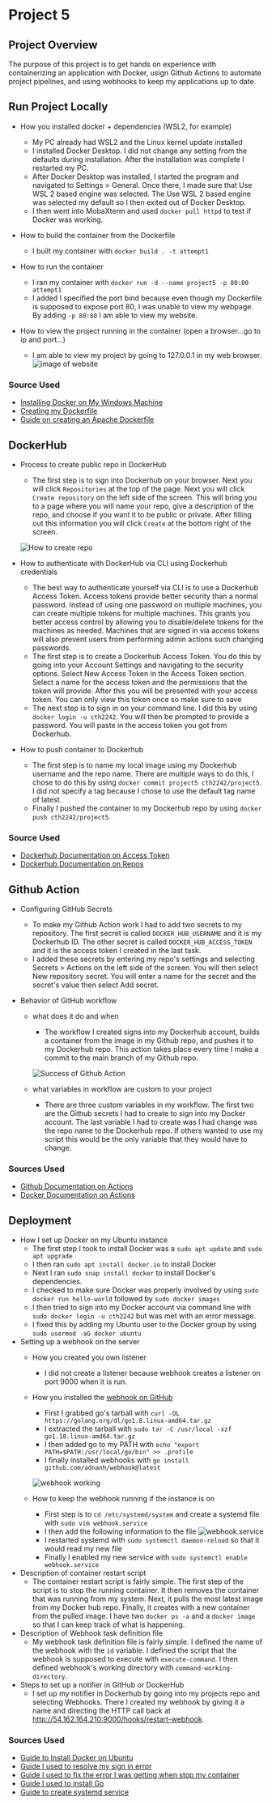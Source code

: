 # Project 5




## Project Overview
The purpose of this project is to get hands on experience with containerizing an application with Docker, usign Github Actions to automate project pipelines, and using webhooks to keep my applications up to date. 


## Run Project Locally

- How you installed docker + dependencies (WSL2, for example)
    - My PC already had WSL2 and the Linux kernel update installed
    - I installed Docker Desktop. I did not change any setting from the defaults during installation. After the installation was complete I restarted my PC. 
    - After Docker Desktop was installed, I started the program and navigated to Settings > General. Once there, I made sure that Use WSL 2 based engine was selected. The Use WSL 2 based engine was selected my default so I then exited out of Docker Desktop.
    - I then went into MobaXterm and used `docker pull httpd` to test if Docker was working. 

- How to build the container from the Dockerfile
    - I built my container with `docker build . -t attempt1`
- How to run the container
    - I ran my container with `docker run -d --name project5 -p 80:80 attempt1`
    - I added I specified the port bind because even though my Dockerfile is supposed to expose port 80, I was unable to view my webpage. By adding `-p 80:80` I am able to view my website. 
- How to view the project running in the container (open a browser...go to ip and port...)
    - I am able to view my project by going to 127.0.0.1 in my web browser.
    ![image of website](images/localhost.png)

### Source Used
- [Installing Docker on My Windows Machine](https://docs.docker.com/desktop/windows/wsl/)
- [Creating my Dockerfile](https://docs.docker.com/engine/reference/builder/)
- [Guide on creating an Apache Dockerfile](https://www.theserverside.com/blog/Coffee-Talk-Java-News-Stories-and-Opinions/How-to-dockerize-Apache-httpd-web-servers)

## DockerHub
- Process to create public repo in DockerHub
    - The first step is to sign into Dockerhub on your browser. Next you will click `Repositories` at the top of the page. Next you will click `Create repository` on the left side of the screen. This will bring you to a page where you will name your repo, give a description of the repo, and choose if you want it to be public or private. After filling out this information you will click `Create` at the bottom right of the screen. 

    ![How to create repo](images/createrepo.png)
- How to authenticate with DockerHub via CLI using Dockerhub credentials
    - The best way to authenticate yourself via CLI is to use a Dockerhub Access Token. Access tokens provide better security than a normal password. Instead of using one password on multiple machines, you can create multiple tokens for multiple machines. This grants you better access control by allowing you to disable/delete tokens for the machines as needed. Machines that are signed in via access tokens will also prevent users from performing admin actions such changing passwords. 
    - The first step is to create a Dockerhub Access Token. You do this by going into your Account Settings and navigating to the security options. Select New Access Token in the Access Token section. Select a name for the access token and the permissions that the token will provide. After this you will be presented with your access token. You can only view this token once so make sure to save
    - The next step is to sign in on your command line. I did this by using `docker login -u cth2242`. You will then be prompted to provide a password. You will paste in the access token you got from Dockerhub.
- How to push container to Dockerhub
    - The first step is to name my local image using my Dockerhub username and the repo name. There are multiple ways to do this, I chose to do this by using `docker commit project5 cth2242/project5`. I did not specify a tag because I chose to use the default tag name of latest. 
    - Finally I pushed the container to my Dockerhub repo by using `docker push cth2242/project5`. 

### Source Used
- [Dockerhub Documentation on Access Token ](https://docs.docker.com/docker-hub/access-tokens/#create-an-access-token)
- [Dockerhub Documentation on Repos](https://docs.docker.com/docker-hub/repos/)

## Github Action
- Configuring GitHub Secrets
  - To make my Github Action work I had to add two secrets to my repository. The first secret is called `DOCKER_HUB_USERNAME` and it is my Dockerhub ID. The other secret is called `DOCKER_HUB_ACCESS_TOKEN` and it is the access token I created in the last task. 
  - I added these secrets by entering my repo's settings and selecting Secrets > Actions on the left side of the screen. You will then select New repository secret. You will enter a name for the secret and the secret's value then select Add secret.

- Behavior of GitHub workflow
  - what does it do and when
    - The workflow I created signs into my Dockerhub account, builds a container from the image in my Github repo, and pushes it to my Dockerhub repo. This action takes place every time I make a commit to the main branch of my Github repo.

    ![Success of Github Action](images/successaction.png)
  - what variables in workflow are custom to your project
    - There are three custom variables in my workflow. The first two are the Github secrets I had to create to sign into my Docker account. The last variable I had to create was I had change was the repo name to the Dockerhub repo. If others wanted to use my script this would be the only variable that they would have to change. 

### Sources Used
- [Github Documentation on Actions](https://docs.github.com/en/actions/quickstart)
- [Docker Documentation on Actions](https://docs.docker.com/build/ci/github-actions/)

## Deployment

- How I set up Docker on my Ubuntu instance
  - The first step I took to install Docker was a `sudo apt update` and `sudo apt upgrade`
  - I then ran `sudo apt install docker.io` to install Docker
  - Next I ran `sudo snap install docker` to install Docker's dependencies. 
  - I checked to make sure Docker was properly involved by using `sudo docker run hello-world` followed by `sudo docker images`
  - I then tried to sign into my Docker account via command line with `sudo docker login -u cth2242` but was met with an error message.
  - I fixed this by adding my Ubuntu user to the Docker group by using `sudo usermod -aG docker ubuntu`
- Setting up a webhook on the server
  - How you created you own listener
    - I did not create a listener because webhook creates a listener on port 9000 when it is run. 
  - How you installed the [webhook on GitHub](https://github.com/adnanh/webhook)
    - First I grabbed go's tarball with `curl -OL https://golang.org/dl/go1.8.linux-amd64.tar.gz`
    - I extracted the tarball with `sudo tar -C /usr/local -xzf go1.18.linux-amd64.tar.gz`
    - I then added go to my PATH with `echo "export PATH=$PATH:/usr/local/go/bin" >> .profile`
    - I finally installed webhooks with `go install github.com/adnanh/webhook@latest`

    ![webhook working](images/webhook.png)
  - How to keep the webhook running if the instance is on
    - First step is to `cd /etc/systemd/system` and create a systemd file with `sudo vim webhook.service`
    - I then add the following information to the file
    ![webhook.service](images/systemd.png)
    -  I restarted systemd with `sudo systemctl daemon-reload` so that it would read my new file
    - Finally I enabled my new service with `sudo systemctl enable webhook.service`
- Description of container restart script
  - The container restart script is fairly simple. The first step of the script is to stop the running container. It then removes the container that was running from my system. Next, it pulls the most latest image from my Docker hub repo. Finally, it creates with a new container from the pulled image. I have two `docker ps -a` and a `docker image` so that I can keep track of what is happening. 
- Description of Webhook task definition file
  - My webhook task definition file is fairly simple. I defined the name of the webhook with the `id` variable. I defined the script that the webhook is supposed to execute with `execute-command`. I then defined webhook's working directory with `command-working-directory`. 
- Steps to set up a notifier in GitHub or DockerHub
  - I set up my notifier in Dockerhub by going into my projects repo and selecting Webhooks. There I created my webhook by giving it a name and directing the HTTP call back at  http://54.162.164.210:9000/hooks/restart-webhook. 

### Sources Used
- [Guide to Install Docker on Ubuntu](https://www.simplilearn.com/tutorials/docker-tutorial/how-to-install-docker-on-ubuntu)
- [Guide I used to resolve my sign in error](https://www.digitalocean.com/community/questions/how-to-fix-docker-got-permission-denied-while-trying-to-connect-to-the-docker-daemon-socket)
- [Guide I used to fix the error I was getting when stop my container](https://stackoverflow.com/questions/47223280/docker-containers-can-not-be-stopped-or-removed-permission-denied-error)
- [Guide I used to install Go](https://www.digitalocean.com/community/tutorials/how-to-install-go-on-ubuntu-20-04)
- [Guide to create systemd service](https://linuxhandbook.com/create-systemd-services/)
